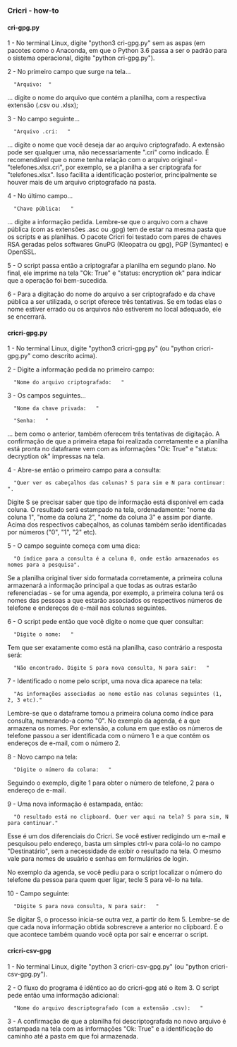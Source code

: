 ### Cricri - how-to

#### cri-gpg.py

1 - No terminal Linux, digite "python3 cri-gpg.py" sem as aspas (em pacotes como o Anaconda, em que o Python 3.6 passa a ser o padrão para o sistema operacional, digite "python cri-gpg.py").

2 - No primeiro campo que surge na tela...

      "Arquivo:  "

... digite o nome do arquivo que contém a planilha, com a respectiva extensão (.csv ou .xlsx);

3 - No campo seguinte...

      "Arquivo .cri:   "

... digite o nome que você deseja dar ao arquivo criptografado. A extensão pode ser qualquer uma, não necessariamente ".cri" como indicado. É recomendável que o nome tenha relação com o arquivo original - "telefones.xlsx.cri", por exemplo, se a planilha a ser criptografa for "telefones.xlsx". Isso facilita a identificação posterior, principalmente se houver mais de um arquivo criptografado na pasta.

4 - No último campo...

      "Chave pública:   "

... digite a informação pedida. Lembre-se que o arquivo com a chave pública (com as extensões .asc ou .gpg) tem de estar na mesma pasta que os scripts e as planilhas. O pacote Cricri foi testado com pares de chaves RSA geradas pelos softwares GnuPG (Kleopatra ou gpg), PGP (Symantec) e OpenSSL.

5 - O script passa então a criptografar a planilha em segundo plano. No final, ele imprime na tela "Ok: True" e "status: encryption ok" para indicar que a operação foi bem-sucedida.

6 - Para a digitação do nome do arquivo a ser criptografado e da chave pública a ser utilizada, o script oferece três tentativas. Se em todas elas o nome estiver errado ou os arquivos não estiverem no local adequado, ele se encerrará.

#### cricri-gpg.py

1 - No terminal Linux, digite "python3 cricri-gpg.py" (ou "python cricri-gpg.py" como descrito acima).

2 - Digite a informação pedida no primeiro campo:

      "Nome do arquivo criptografado:   "

3 - Os campos seguintes...

      "Nome da chave privada:   "

      "Senha:   "

... bem como o anterior, também oferecem três tentativas de digitação. A confirmação de que a primeira etapa foi realizada corretamente e a planilha está pronta no dataframe vem com as informações "Ok: True" e "status: decryption ok" impressas na tela.

4 - Abre-se então o primeiro campo para a consulta:

      "Quer ver os cabeçalhos das colunas? S para sim e N para continuar:    ".

Digite S se precisar saber que tipo de informação está disponível em cada coluna. O resultado será estampado na tela, ordenadamente: "nome da coluna 1", "nome da coluna 2", "nome da coluna 3" e assim por diante. Acima dos respectivos cabeçalhos, as colunas também serão identificadas por números ("0", "1", "2" etc).

5 - O campo seguinte começa com uma dica:

      "O índice para a consulta é a coluna 0, onde estão armazenados os nomes para a pesquisa".

Se a planilha original tiver sido formatada corretamente, a primeira coluna armazenará a informação principal a que todas as outras estarão referenciadas - se for uma agenda, por exemplo, a primeira coluna terá os nomes das pessoas a que estarão associados os respectivos números de telefone e endereços de e-mail nas colunas seguintes.

6 - O script pede então que você digite o nome que quer consultar:

      "Digite o nome:   "

Tem que ser exatamente como está na planilha, caso contrário a resposta será:

      "Não encontrado. Digite S para nova consulta, N para sair:   "

7 - Identificado o nome pelo script, uma nova dica aparece na tela:

      "As informações associadas ao nome estão nas colunas seguintes (1, 2, 3 etc)."

Lembre-se que o dataframe tomou a primeira coluna como índice para consulta, numerando-a como "0". No exemplo da agenda, é a que armazena os nomes. Por extensão, a coluna em que estão os números de telefone passou a ser identificada com o número 1 e a que contém os endereços de e-mail, com o número 2.

8 - Novo campo na tela:

      "Digite o número da coluna:   "

Seguindo o exemplo, digite 1 para obter o número de telefone, 2 para o endereço de e-mail.

9 - Uma nova informação é estampada, então:

      "O resultado está no clipboard. Quer ver aqui na tela? S para sim, N para continuar."

Esse é um dos diferenciais do Cricri. Se você estiver redigindo um e-mail e pesquisou pelo endereço, basta um simples ctrl-v para colá-lo no campo "Destinatário", sem a necessidade de exibir o resultado na tela. O mesmo vale para nomes de usuário e senhas em formulários de login.

No exemplo da agenda, se você pediu para o script localizar o número do telefone da pessoa para quem quer ligar, tecle S para vê-lo na tela.

10 - Campo seguinte:

      "Digite S para nova consulta, N para sair:   "

Se digitar S, o processo inicia-se outra vez, a partir do ítem 5. Lembre-se de que cada nova informação obtida sobrescreve a anterior no clipboard. É o que acontece também quando você opta por sair e encerrar o script.


#### cricri-csv-gpg

1 - No terminal Linux, digite "python 3 cricri-csv-gpg.py" (ou "python cricri-csv-gpg.py").

2 - O fluxo do programa é idêntico ao do cricri-gpg até o ítem 3. O script pede então uma informação adicional:

      "Nome do arquivo descriptografado (com a extensão .csv):   "

3 - A confirmação de que a planilha foi descriptografada no novo arquivo é estampada na tela com as informações "Ok: True" e a identificação do caminho até a pasta em que foi armazenada.
